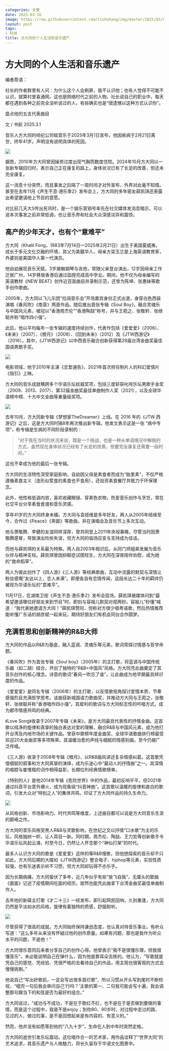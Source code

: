 ```yaml
---
categories: 文章
date: 2025-03-16
image: https://raw.githubusercontent.com/lishuhang/img/master/2025/03/01/01.jpg
layout: post
tags:
- 科技
title: 方大同的个人生活和音乐遗产
---
```


# 方大同的个人生活和音乐遗产

编者荐语：  

社长的作者群里有人问：为什么这个人会刷屏，我不认识他；也有人觉得不可能不认识，就算村里喜通网，这也是网络时代之前的人物。社长说自己的职业中，每天都在遇到各种之前完全没听说过的人，有些确实也是“很遗憾以这种方式认识你”。  

盘点他的五支代表曲目  

文 / 书航 2025.3.1  

音乐人方大同的经纪公司赋音乐于2025年3月1日宣布，他因疾病于2月21日离世，终年41岁。声明没有说明具体的死因。

![](https://raw.githubusercontent.com/lishuhang/img/master/2025/03/01/02.jpg)

据悉，2010年方大同曾因操劳过度出现气胸而数度住院。2024年10月方大同以一张新专辑回归时，表示自己正在康复的路上，身体状况已有了长足的改善，但还未完全康复。

这一消息十分突然，而且事发之后隔了一周时间才对外宣布，外界对此毫不知情。甚至在去年11月《声生不息·港乐季2》发布会上，方大同的多年密友薛凯琪还表露出希望邀请他上节目的意愿。

对比前几天大S传出死讯时，是一个娱乐营销号率先在社交媒体发消息暗示，可以说本次事发之前非常低调，也让音乐界和社会大众深感诧异和震惊。

## 高产的少年天才，也有个“意难平”

方大同（Khalil Fong，1983年7月14日—2025年2月21日）出生于美国夏威夷，成长于多元文化交融的环境，其父为美籍华人，母亲方梁玉兰是上海英语教育家，外婆则是美国华人第一代演员。

他自幼展现音乐天赋，3岁接触钢琴与吉他，常随父亲登台演出，12岁因母亲工作迁居广州，14岁移居香港后通过函授完成高中学业。期间，他不仅为母亲编写的英语教材《NEW BEAT》创作近百首曲目并录制示范，还曾为陈坤、张惠妹等歌手创作歌曲。

2005年，方大同以飞儿乐团“拉阔音乐会”开场嘉宾身份正式出道，身穿白色西装演唱《春风吹》《南音》两首作品。随后推出首张专辑《Soul Boy》，融合灵魂乐与中国风元素，被冠以“香港周杰伦”“香港陶喆”称号，并与王菀之、张敬轩、张继聪并称“唱作四小强”。

此后，他以平均每年一张专辑的速度持续创作，代表作包括《爱爱爱》（2006）、《未来》（2007）、《橙月》（2008）、《回到未来》（2012）及《JTW西游记》（2016）。其中，《JTW西游记》以中西音乐融合创新获得第28届台湾金曲奖最佳国语男歌手奖。   

![](https://raw.githubusercontent.com/lishuhang/img/master/2025/03/01/03.jpg)

电影领域，他于2010年主演《恋爱通告》，2021年首次担任制片人的科幻爱情片《指引》上映。

方大同的音乐成就横跨多个华语乐坛权威奖项，包括三度斩获叱咤乐坛男歌手金奖（2009、2013、2017）、第32届金曲奖最佳单曲制作人奖（2021），以及全球华语榜中榜、十大中文金曲等重量级奖项。   

![](https://raw.githubusercontent.com/lishuhang/img/master/2025/03/01/04.jpg)

去年10月，方大同新专辑《梦想家TheDreamer》上线。在 2016 年的《JTW 西游记》之后，这是方大同时隔8年再次推出新专辑。他发文表示这是一张 “病中专项”，称专辑是生病的不同阶段录制的：

> “对于我在当时的状况来说，既是一个挑战，也是一种从单调境况中解脱的方式。虽然现在身体状况已经有了长足的改善，但要完全康复还需要一段时间。”

这也不幸成为他的最后一张专辑。

方大同的生活特性深受家庭影响，自幼因父母是素食者而成为“胎里素”，不仅严格遵循素食主义（连形似荤食的素食也不食用），还投资素食餐厅并致力于环保理念。

此外，他性格低调内敛，喜欢收藏眼镜、穿素色衣物，热爱音乐创作与烹饪，常在社交平台分享素食食谱和音乐灵感。   

享年41岁的方大同终身未婚。方大同与袁娅维是多年好友，两人从2005年结缘至今，合作过《Peace》《卑鄙》等歌曲，并在演唱会及音乐节上多次互动。

他与萧敬腾、李健的友谊同样深厚，曾共同登上2011年央视春晚，尽管当时因萧敬腾感冒，导致演出险些失误，但方大同的临场应变与支持成为佳话。

而他与薛凯琪的关系最为特殊。两人自2003年相识后，从同门师姐弟发展为音乐伙伴与精神支柱。薛凯琪曾因抑郁症试图轻生，方大同在深夜陪伴劝慰，成为她的“救命稻草”。

两人为彼此创作了《四人游》《三人游》等经典歌曲，互动中流露的默契与深情让粉丝感慨“友达以上，恋人未满”。即便各自有恋情传闻，这段长达二十年的羁绊仍被视为华语乐坛的“意难平”。

11月17日，在湖南卫视《声生不息·港乐季2》发布会现场，薛凯琪被媒体问到“最希望邀请哪位好朋友来到节目”时，即刻与容祖儿默契对视两秒。容祖儿“秒懂”喊道：“我代表她邀请方大同！”薛凯琪赞同，但称对方很少唱粤语歌，然后热情推荐能听懂广东话的胡彦斌一起来玩，期待好朋友们有机会同台合作圆梦。

## 充满哲思和创新精神的R&B大师

方大同的作品以R&B为基底，融入蓝调、灵魂乐等元素，歌词常探讨情感与哲学命题。

《春风吹》作为首张专辑《Soul boy》（2005年）的主打歌，将蓝调与中国传统乐器（如二胡）结合，开创了独特的“R&B+中国风”风格。方大同凭此曲奠定了其音乐创作的核心理念。诗意的歌词“春风一吹忘了谁”，让此曲成为他早期最具辨识度的作品。

《爱爱爱》是同名专辑（2006年）的主打歌，以反情歌视角探讨爱情本质，节奏感强烈且充满哲学思考。该曲获新城国语力歌曲奖，并推动方大同与王菀之、张敬轩、张继聪并称“香港唱作四小强”。其犀利的歌词与方大同标志性的吟唱方式，成为都市情感共鸣的经典。

《Love Song》收录于2007年专辑《未来》，是方大同最具代表性的抒情金曲。这首歌以纯净的旋律和真挚的独白表达对爱的理解，融合R&B与中国风元素，成为他打开台湾及内地市场的关键作品。曾获中歌榜年度金曲奖、全球华语歌曲排行榜最受欢迎20大金曲奖等多项殊荣。其温暖治愈的声线与细腻的情感刻画，至今仍被广泛传唱。

《三人游》收录于2008年专辑《橙月》，以R&B曲风讲述复杂情感纠葛。这首歌凭借细腻的叙事和方大同真挚的演绎，成为乐迷心中“最动人的抒情曲”之一。其深情的唱腔与崔惟楷的词作相得益彰，长期位列经典情歌榜单。

《特别的人》是他2014年专辑《危险世界》中的作品，最初反响平平，但2021年通过抖音平台意外爆火，成为现象级“抖音神曲”。这首歌以温暖的旋律和直白的歌词，引发大众对“特别之人”的集体共鸣，印证了方大同作品的持久生命力。

![](https://raw.githubusercontent.com/lishuhang/img/master/2025/03/01/05.jpg)

从风格创新、市场影响力、时代共鸣等维度，上述曲目都可以说是方大同音乐生涯的巅峰之作。

方大同的音乐风格受黑人R&B与灵歌影响，在世纪之交以抒情“口水歌”为主的乐坛，风格独树一帜，让人耳目一新。同时期，周杰伦、陶喆、王力宏等创新歌手令华语乐坛风起云涌，时至今日，仍然让人怀念那个“神仙打架”的时代。

最多人认识方大同的歌是《爱爱爱》这样的等R&B慢歌，但他想探索的音乐却不只如此。方大同后期的大碟如《JTW西游记》整合电子、hiphop等元素，实验性质较强，也有乐迷表示听不习惯，但方大同却玩得不亦乐乎。

因为长期病痛，方大同蛰伏了多年，近几年似乎有些“放飞自我”，无厘头的歌曲《面面》记述了疫情期间吃面的经历，居然也能凭此曲拿下台湾金曲奖最佳单曲制作人。

去年他的新碟主打歌《才二十三》一经发布，即引起网民回响。久别重逢，方大同仍然是平淡如水的风格，旋律有着独特的质感，舒服耐听。   

![](https://raw.githubusercontent.com/lishuhang/img/master/2025/03/01/06.jpg)

尽管获得了很高的成就，方大同始终保持谦逊态度，也认真对待音乐事业。有听众写道：“这么多年从来没有怀疑过他的创作质量。如果有问题，那也是我作为听众水平的问题，不是他！”

方大同很乐意同后来者分享自己的创作心得。他曾表示“我不是很懂乐理，但我很懂音乐”，未必能说明自己在弹什么，因为他是靠耳朵去练的。他认为，“写歌就是凭自己的感觉、凭经验、凭很严格的去看待自己的作品，用主观也很客观的方式去慢慢挑剔。”

他说自己“写出好歌前，一定会写出很多首烂歌”，所以习惯从开头写到尾时不断检视，“唱完一句后我会审问自己‘行吗？’主歌的第一、二句我可能会写十遍，我会调整那句跟当下的和弦是否为最好的组合。”   

方大同说过，“成功与不成功，不是在于歌红不红，也不是在于是否做到要做的事情，而是这个过程中，我是不是enjoy；到你80、90岁时，对过程中走过的路、见过的人、做过的事，是不是回想起来是有内容的、有意义的。”

然而，他并没有如愿等到他的“八九十岁”，生命在人到中年时突然定格。

方大同的逝世引发乐坛震动。这位唱作合一的艺术家，用作品诠释了“世界大同”的艺术追求，其音乐遗产与人格魅力，将长久留存于华语文化图景中。